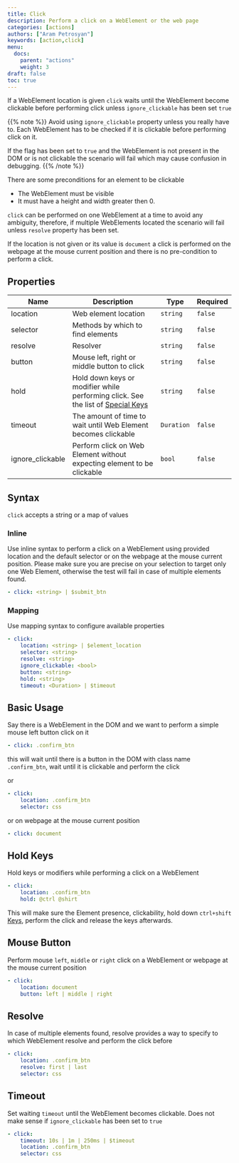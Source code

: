 ```yaml
---
title: Click
description: Perform a click on a WebElement or the web page
categories: [actions]
authors: ["Aram Petrosyan"]
keywords: [action,click]
menu:
  docs:
    parent: "actions"
    weight: 3
draft: false
toc: true    
---
```


If a WebElement location is given `click` waits until the WebElement become clickable before performing click unless
`ignore_clickable` has been set `true`

{{% note %}}
Avoid using `ignore_clickable` property unless you really have to. Each WebElement has to be checked if it is clickable before performing click on it.

If the flag has been set to `true` and the WebElement is not present in the DOM or is not clickable the scenario will fail which may cause confusion in debugging.
{{% /note %}}

There are some preconditions for an element to be clickable

* The WebElement must be visible
* It must have a height and width greater then 0.

`click` can be performed on one WebElement at a time to avoid any ambiguity, therefore, if multiple WebElements located the scenario will fail unless `resolve` property has been set.

If the location is not given or its value is `document` a click is performed on the webpage at the mouse current position and there is no pre-condition to perform a click.

## Properties

Name|Description|Type|Required
---|---|---|---
location|Web element location|`string`|`false`
selector|Methods by which to find elements|`string`|`false`
resolve|Resolver|`string`|`false`
button|Mouse left, right or middle button to click|`string`|`false`
hold|Hold down keys or modifier while performing click. See the list of [Special Keys](/action/special)|`string`|`false`
timeout|The amount of time to wait until Web Element becomes clickable|`Duration`|`false`
ignore_clickable|Perform click on Web Element without expecting element to be clickable|`bool`|`false`

## Syntax

`click` accepts a string or a map of values

### Inline

Use inline syntax to perform a click on a WebElement using provided location and the default selector or on the webpage at the mouse current position.
Please make sure you are precise on your selection to target only one Web Element,
otherwise the test will fail in case of multiple elements found.

```yaml
- click: <string> | $submit_btn
```

### Mapping

Use mapping syntax to configure available properties

```yaml
- click:
    location: <string> | $element_location
    selector: <string>
    resolve: <string>
    ignore_clickable: <bool>
    button: <string>
    hold: <string>
    timeout: <Duration> | $timeout
```

## Basic Usage

Say there is a WebElement in the DOM and we want to perform a simple mouse left button click on it

```yaml
- click: .confirm_btn
```

this will wait until there is a button in the DOM with class name `.confirm_btn`, wait until it is clickable and perform the click

or

```yaml
- click:
    location: .confirm_btn
    selector: css
```

or on webpage at the mouse current position

```yaml
- click: document
```

## Hold Keys

Hold keys or modifiers while performing a click on a WebElement

```yaml
- click:
    location: .confirm_btn
    hold: @ctrl @shirt
```

This will make sure the Element presence, clickability, hold down `ctrl+shift` [Keys](/action/special), perform the click and release the keys afterwards.

## Mouse Button

Perform mouse `left`, `middle` or `right` click on a WebElement or webpage at the mouse current position

```yaml
- click:
    location: document
    button: left | middle | right
```

## Resolve

In case of multiple elements found, resolve provides a way to specify to which WebElement resolve and perform the click before

```yaml
- click:
    location: .confirm_btn
    resolve: first | last
    selector: css
```

## Timeout

Set waiting `timeout` until the WebElement becomes clickable. Does not make sense if `ignore_clickable` has been set to `true`

```yaml
- click:
    timeout: 10s | 1m | 250ms | $timeout
    location: .confirm_btn
    selector: css
```
